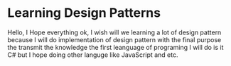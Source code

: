 # Learning Design Patterns

Hello, I Hope everything ok, I wish will we learning a lot of design pattern because I will do implementation of design pattern with the final purpose the transmit the knowledge the first leanguage of programing I will do is it C# but I hope doing other languge like JavaScript and etc.

